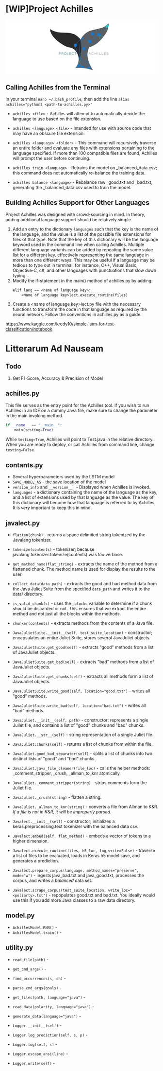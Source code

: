 # [WIP]Project Achilles
![Achilles](assets/logo.jpg)

## Calling Achilles from the Terminal
In your terminal `nano ~/.bash_profile`, then add the line `alias achilles="python3 <path-to-achilles.py>"`
* `achilles <file>` - Achilles will attempt to automatically decide the language to use based on the file extension. 

* `achilles <language> <file>` - Intended for use with source code that may have an obscure file extension.

* `achilles <language> <folder>` - This command will recursively traverse an entire folder and evaluate any files
 with extensions pertaining to the language specified. If more than 100 compatible files are found, Achilles will 
 prompt the user before continuing.

* `achilles train <language>` - Retrains the model on <language>_balanced_data.csv; this command does not automatically
 re-balance the training data.

* `achilles balance <language>` - Rebalance raw <language>_good.txt and <language>_bad.txt, generating the
 <language>_balanced_data.csv used to train the model.


## Building Achilles Support for Other Languages
Project Achilles was designed with crowd-sourcing in mind.
In theory, adding additional language support should be relatively simple.
1. Add an entry to the dictionary `languages` such that the key is the name of
the language, and the value is a list of the possible file extensions for files
of that type. Note that the key of this dictionary will be the language keyword 
used in the command line when calling Achilles. Multiple different language 
variants can be added by repeating the same value list for a different key,
effectively representing the same language in more than one different ways.
This may be useful if a language may be tedious to type out in terminal, for instance,
C++, Visual Basic, Objective-C, c#, and other languages with punctuations that slow
down typing... 
1. Modify the if-statement in the main() method of achilles.py by adding:
    ```
    elif lang == <name of language key>:
        <Name of language key>lect.execute_routine(files)
    ```
1. Create a &lt;name of language key&gt;lect.py file with the necessary functions
to transform the code in that language as required by the neural network.
Follow the conventions in achilles.py as a guide.

https://www.kaggle.com/kredy10/simple-lstm-for-text-classification/notebook

# Litterarum Ad Nauseam
## Todo
1. Get F1-Score, Accuracy & Precision of Model

## achilles.py
This file serves as the entry point for the Achilles tool. If you wish to run Achilles in an IDE on a dummy Java file,
make sure to change the parameter in the main invoking method.
```python
if __name__ == "__main__":
    main(testing=True)
```
While `testing=True`, Achilles will point to Test.java in the relative directory. When you are ready to deploy, or call
Achilles from command line, change `testing=False`.


## contants.py
* Several hyperparameters used by the LSTM model
* `SAVE_MODEL_AS` - the save location of the model
* `version_info` and `__version__ ` - Displayed when Achilles is invoked.
* `languages` - a dictionary containing the name of the language as the key, and a list of extensions used by that
language as the value. The key of this dictionary will become how that language is referred to by Achilles. It is *very*
important to keep this in mind.


## javalect.py
* `flatten(chunk)` - returns a space delimited string tokenized by the Javalang tokenizer.
* `tokenize(contents)` - tokenizer; because javalang.tokenizer.tokenize(contents) was too verbose.
* `get_method_name(flat_string)` - extracts the name of the method from a flattened chunk. The method name is used for display the results to the user.
* `collect_data(data_path)` - extracts the good and bad method data from the Java Juliet Suite from the specified `data_path` and writes it to the data/ directory.
* `is_valid_chunk(s)` - uses the `_blocks` variable to determine if a chunk should be discarded or not. This ensures that we extract the entire method and not just all the blocks within the methods.
* `chunker(contents)` - extracts methods from the contents of a Java file. 

* `JavaJulietSuite.__init__(self, test_suite_location)` - constructor; encapsulates an entire Juliet Suite, stores several JavaJuliet objects.
* `JavaJulietSuite.get_good(self)` - extracts "good" methods from a list of JavaJuliet objects.
* `JavaJulietSuite.get_bad(self)` - extracts "bad" methods from a list of JavaJuliet objects.
* `JavaJulietSuite.get_chunks(self)` - extracts all methods form a list of JavaJuliet objects.
* `JavaJulietSuite.write_good(self, location="good.txt")` - writes all "good" methods.
* `JavaJulietSuite.write_bad(self, location="bad.txt")` - writes all "bad" methods. 

* `JavaJuliet.__init__(self, path)` - constructor; represents a single Juliet file, and contains a list of "good" chunks and "bad" chunks.
* `JavaJuliet.__str__(self)` - string representation of a single Juliet file.
* `JavaJuliet.chunks(self)` - returns a list of chunks from within the file.
* `JavaJuliet.good_bad_separator(self)` - splits a list of chunks into two distinct lists of "good" and "bad" chunks.
* `JavaJuliet.java_file_cleaner(file_loc)` - calls the helper methods: _comment_stripper, _crush, _allman_to_knr atomically.
* `JavaJuliet._comment_stripper(string)` - strips comments form the Juliet file.
* `JavaJuliet._crush(string)` - flatten a string.
* `JavaJuliet._allman_to_knr(string)` - converts a file from Allman to K&R. *If a file is not in K&R, it will be improperly parsed*. 

* `Javalect.__init__(self)` - constructor; initializes a keras.preprocessing.text tokenizer with the balanced data csv.
* `Javalect.embed(self, flat_method)` - embeds a vector of tokens to a higher dimension.
* `Javalect.execute_routine(files, h5_loc, log_write=False)` - traverse a list of files to be evaluated, loads in Keras h5 model save, and generates a prediction.
* `Javalect.prepare_corpus(language, method_names="preserve", mode="w")` - ingests java_bad.txt and java_good.txt, processes the corpus, and writes a *balanced* data set.
* `Javalect.scrape_corpus(test_suite_location, write_loc="<poliarty>.txt")` - repopulates good.txt and bad.txt. You ideally would use this if you add more Java classes to a raw data directory.

## model.py
* `AchillesModel.RNN()` -
* `AchillesModel.train()` -

## utility.py
* `read_file(path)` -
* `get_cmd_args()` -
* `find_occurrences(s, ch)` -
* `parse_cmd_args(goals)` -
* `get_files(path, language="java")` -
* `read_data(polarity, language="java")` -
* `generate_data(language="java")` -

* `Logger.__init__(self)` -
* `Logger.log_prediction(self, s, p)` -
* `Logger.log(self, s)` -
* `Logger.escape_ansi(line)` -
* `Logger.write(self)` -
